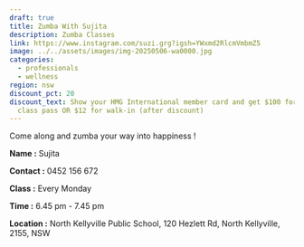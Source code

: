 ```yaml
---
draft: true
title: Zumba With Sujita
description: Zumba Classes
link: https://www.instagram.com/suzi.grg?igsh=YWxmd2RlcmVmbmZ5
image: ../../assets/images/img-20250506-wa0000.jpg
categories:
  - professionals
  - wellness
region: nsw
discount_pct: 20
discount_text: Show your HMG International member card and get $100 for the 10
  class pass OR $12 for walk-in (after discount)
---
```

Come along and zumba your way into happiness ! 

**Name :** Sujita 

**Contact :** 0452 156 672

**Class :** Every Monday

**Time :** 6.45 pm - 7.45 pm

**Location :** North Kellyville Public School, 120 Hezlett Rd, North Kellyville, 2155, NSW
